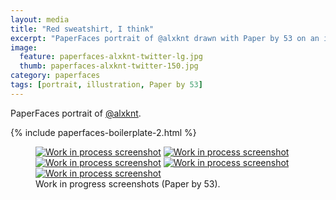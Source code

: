 ```yaml
---
layout: media
title: "Red sweatshirt, I think"
excerpt: "PaperFaces portrait of @alxknt drawn with Paper by 53 on an iPad."
image: 
  feature: paperfaces-alxknt-twitter-lg.jpg
  thumb: paperfaces-alxknt-twitter-150.jpg
category: paperfaces
tags: [portrait, illustration, Paper by 53]
---
```


PaperFaces portrait of [@alxknt](http://twitter.com/alxknt).

{% include paperfaces-boilerplate-2.html %}

<figure class="third">
	<a href="{{ site.url }}/images/paperfaces-alxknt-process-1-lg.jpg"><img src="{{ site.url }}/images/paperfaces-alxknt-process-1-750.jpg" alt="Work in process screenshot"></a>
	<a href="{{ site.url }}/images/paperfaces-alxknt-process-2-lg.jpg"><img src="{{ site.url }}/images/paperfaces-alxknt-process-2-600.jpg" alt="Work in process screenshot"></a>
	<a href="{{ site.url }}/images/paperfaces-alxknt-process-3-lg.jpg"><img src="{{ site.url }}/images/paperfaces-alxknt-process-3-600.jpg" alt="Work in process screenshot"></a>
	<a href="{{ site.url }}/images/paperfaces-alxknt-process-4-lg.jpg"><img src="{{ site.url }}/images/paperfaces-alxknt-process-4-600.jpg" alt="Work in process screenshot"></a>
	<a href="{{ site.url }}/images/paperfaces-alxknt-process-5-lg.jpg"><img src="{{ site.url }}/images/paperfaces-alxknt-process-5-600.jpg" alt="Work in process screenshot"></a>
	<figcaption>Work in progress screenshots (Paper by 53).</figcaption>
</figure>